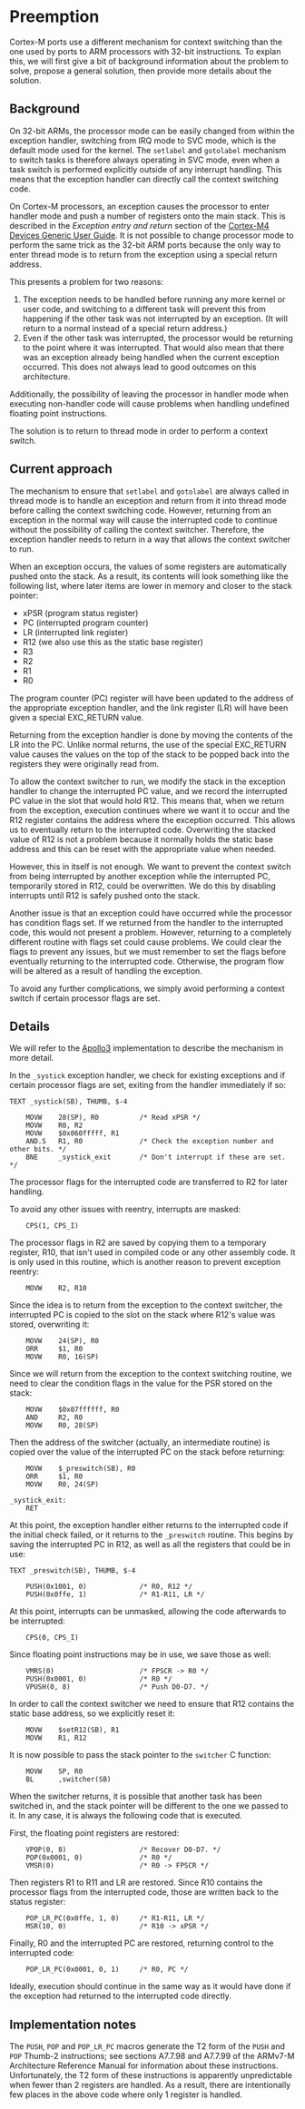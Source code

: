 # Preemption

Cortex-M ports use a different mechanism for context switching than the one
used by ports to ARM processors with 32-bit instructions. To explan this, we
will first give a bit of background information about the problem to solve,
propose a general solution, then provide more details about the solution.

## Background

On 32-bit ARMs, the processor mode can be easily changed from within the
exception handler, switching from IRQ mode to SVC mode, which is the default
mode used for the kernel. The `setlabel` and `gotolabel` mechanism to switch
tasks is therefore always operating in SVC mode, even when a task switch is
performed explicitly outside of any interrupt handling. This means that the
exception handler can directly call the context switching code.

On Cortex-M processors, an exception causes the processor to enter handler
mode and push a number of registers onto the main stack. This is described in
the *Exception entry and return* section of the
[Cortex-M4 Devices Generic User Guide](https://developer.arm.com/documentation/dui0553/latest/).
It is not possible to change processor mode to perform the same trick as the
32-bit ARM ports because the only way to enter thread mode is to return from
the exception using a special return address.

This presents a problem for two reasons:

1. The exception needs to be handled before running any more kernel or user
   code, and switching to a different task will prevent this from happening if
   the other task was not interrupted by an exception. (It will return to a
   normal instead of a special return address.)
2. Even if the other task was interrupted, the processor would be returning to
   the point where it was interrupted. That would also mean that there was an
   exception already being handled when the current exception occurred. This
   does not always lead to good outcomes on this architecture.

Additionally, the possibility of leaving the processor in handler mode when
executing non-handler code will cause problems when handling undefined
floating point instructions.

The solution is to return to thread mode in order to perform a context switch.

## Current approach

The mechanism to ensure that `setlabel` and `gotolabel` are always called in
thread mode is to handle an exception and return from it into thread mode
before calling the context switching code. However, returning from an exception
in the normal way will cause the interrupted code to continue without the
possibility of calling the context switcher. Therefore, the exception handler
needs to return in a way that allows the context switcher to run.

When an exception occurs, the values of some registers are automatically
pushed onto the stack. As a result, its contents will look something like the
following list, where later items are lower in memory and closer to the stack
pointer:

* xPSR (program status register)
* PC (interrupted program counter)
* LR (interrupted link register)
* R12 (we also use this as the static base register)
* R3
* R2
* R1
* R0

The program counter (PC) register will have been updated to the address of the
appropriate exception handler, and the link register (LR) will have been given
a special EXC_RETURN value.

Returning from the exception handler is done by moving the contents of the
LR into the PC. Unlike normal returns, the use of the special EXC_RETURN value
causes the values on the top of the stack to be popped back into the registers
they were originally read from.

To allow the context switcher to run, we modify the stack in the exception
handler to change the interrupted PC value, and we record the interrupted PC
value in the slot that would hold R12. This means that, when we return from
the exception, execution continues where we want it to occur and the R12
register contains the address where the exception occurred. This allows us
to eventually return to the interrupted code. Overwriting the stacked value
of R12 is not a problem because it normally holds the static base address
and this can be reset with the appropriate value when needed.

However, this in itself is not enough. We want to prevent the context switch
from being interrupted by another exception while the interrupted PC,
temporarily stored in R12, could be overwritten. We do this by disabling
interrupts until R12 is safely pushed onto the stack.

Another issue is that an exception could have occurred while the processor
has condition flags set. If we returned from the handler to the interrupted
code, this would not present a problem. However, returning to a completely
different routine with flags set could cause problems. We could clear the
flags to prevent any issues, but we must remember to set the flags before
eventually returning to the interrupted code. Otherwise, the program flow
will be altered as a result of handling the exception.

To avoid any further complications, we simply avoid performing a context
switch if certain processor flags are set.

## Details

We will refer to the
[Apollo3](https://github.com/dboddie/inferno-os/blob/apollo3/os/apollo3/l.s)
implementation to describe the mechanism in more detail.

In the `_systick` exception handler, we check for existing exceptions and if
certain processor flags are set, exiting from the handler immediately if so:

```
TEXT _systick(SB), THUMB, $-4

    MOVW    28(SP), R0          /* Read xPSR */
    MOVW    R0, R2
    MOVW    $0x060fffff, R1
    AND.S   R1, R0              /* Check the exception number and other bits. */
    BNE     _systick_exit       /* Don't interrupt if these are set. */
```

The processor flags for the interrupted code are transferred to R2 for later
handling.

To avoid any other issues with reentry, interrupts are masked:

```
    CPS(1, CPS_I)
```

The processor flags in R2 are saved by copying them to a temporary register,
R10, that isn't used in compiled code or any other assembly code. It is only
used in this routine, which is another reason to prevent exception reentry:

```
    MOVW    R2, R10
```

Since the idea is to return from the exception to the context switcher, the
interrupted PC is copied to the slot on the stack where R12's value was
stored, overwriting it:

```
    MOVW    24(SP), R0
    ORR     $1, R0
    MOVW    R0, 16(SP)
```

Since we will return from the exception to the context switching routine, we
need to clear the condition flags in the value for the PSR stored on the stack:

```
    MOVW    $0x07ffffff, R0
    AND     R2, R0
    MOVW    R0, 28(SP)
```

Then the address of the switcher (actually, an intermediate routine) is copied
over the value of the interrupted PC on the stack before returning:

```
    MOVW    $_preswitch(SB), R0
    ORR     $1, R0
    MOVW    R0, 24(SP)

_systick_exit:
    RET
```

At this point, the exception handler either returns to the interrupted code if
the initial check failed, or it returns to the `_preswitch` routine. This begins
by saving the interrupted PC in R12, as well as all the registers that could be
in use:

```
TEXT _preswitch(SB), THUMB, $-4

    PUSH(0x1001, 0)             /* R0, R12 */
    PUSH(0x0ffe, 1)             /* R1-R11, LR */
```

At this point, interrupts can be unmasked, allowing the code afterwards to be
interrupted:

```
    CPS(0, CPS_I)
```

Since floating point instructions may be in use, we save those as well:

```
    VMRS(0)                     /* FPSCR -> R0 */
    PUSH(0x0001, 0)             /* R0 */
    VPUSH(0, 8)                 /* Push D0-D7. */
```

In order to call the context switcher we need to ensure that R12 contains the
static base address, so we explicitly reset it:

```
    MOVW    $setR12(SB), R1
    MOVW    R1, R12
```

It is now possible to pass the stack pointer to the `switcher` C function:

```
    MOVW    SP, R0
    BL      ,switcher(SB)
```

When the switcher returns, it is possible that another task has been switched
in, and the stack pointer will be different to the one we passed to it. In any
case, it is always the following code that is executed.

First, the floating point registers are restored:

```
    VPOP(0, 8)                  /* Recover D0-D7. */
    POP(0x0001, 0)              /* R0 */
    VMSR(0)                     /* R0 -> FPSCR */
```

Then registers R1 to R11 and LR are restored. Since R10 contains the processor
flags from the interrupted code, those are written back to the status register:
```
    POP_LR_PC(0x0ffe, 1, 0)     /* R1-R11, LR */
    MSR(10, 0)                  /* R10 -> xPSR */
```

Finally, R0 and the interrupted PC are restored, returning control to the
interrupted code:

```
    POP_LR_PC(0x0001, 0, 1)     /* R0, PC */
```

Ideally, execution should continue in the same way as it would have done if the
exception had returned to the interrupted code directly.

## Implementation notes

The `PUSH`, `POP` and `POP_LR_PC` macros generate the T2 form of the `PUSH` and
`POP` Thumb-2 instructions; see sections A7.7.98 and A7.7.99 of the ARMv7-M
Architecture Reference Manual for information about these instructions.
Unfortunately, the T2 form of these instructions is apparently unpredictable
when fewer than 2 registers are handled. As a result, there are intentionally
few places in the above code where only 1 register is handled.